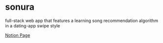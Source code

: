 # sonura
full-stack web app that features a learning song recommendation algorithm in a dating-app swipe style

[Notion Page](https://www.notion.so/Sonura-Songs-Recs-w-Spotify-1e451e8a253e80f9a50dff40e7e73795)